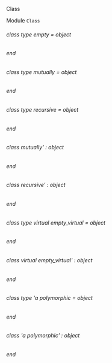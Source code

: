 Class

Module  `` Class `` 

###### class type  empty = object
###### end

###### class type  mutually = object
###### end

###### class type  recursive = object
###### end

###### class  mutually' : object
###### end

###### class  recursive' : object
###### end

###### class type virtual  empty_virtual = object
###### end

###### class virtual  empty_virtual' : object
###### end

###### class type 'a polymorphic = object
###### end

###### class 'a polymorphic' : object
###### end

